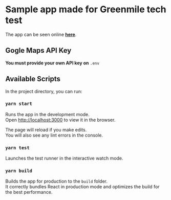 # Sample app made for Greenmile tech test

The app can be seen online [**here**](https://maurogadelha-greenmile-test.netlify.app).

## Gogle Maps API Key

**You must provide your own API key on** `.env`

## Available Scripts

In the project directory, you can run:

### `yarn start`

Runs the app in the development mode.\
Open [http://localhost:3000](http://localhost:3000) to view it in the browser.

The page will reload if you make edits.\
You will also see any lint errors in the console.

### `yarn test`

Launches the test runner in the interactive watch mode.

### `yarn build`

Builds the app for production to the `build` folder.\
It correctly bundles React in production mode and optimizes the build for the best performance.
